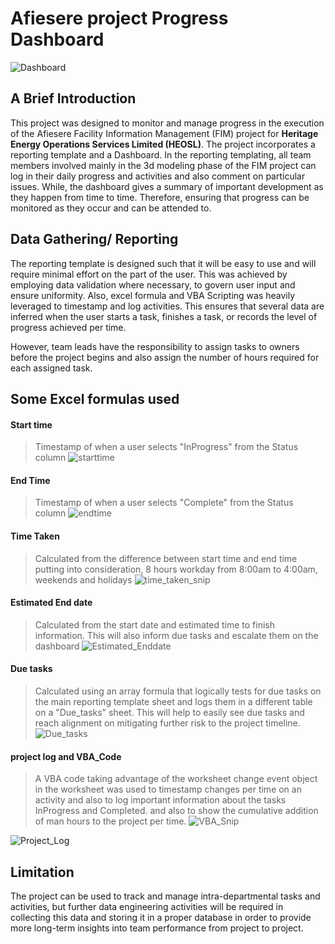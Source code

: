 # Afiesere project Progress Dashboard
![Dashboard](https://drive.google.com/file/d/1e8jmZ2W3i9-I1Jzi2SCxRh7E9W3KgvI0/view?usp=sharing)
## A Brief Introduction
This project was designed to monitor and manage progress in the execution of the Afiesere 
Facility Information Management (FIM) project for **Heritage Energy Operations Services Limited (HEOSL)**. 
The project incorporates a reporting template and a Dashboard. In the reporting templating, 
all team members involved mainly in the 3d modeling phase of the FIM project can log in their daily progress and activities and also comment on particular issues. While, the dashboard gives a summary of important development as they happen from time to time. Therefore, ensuring that progress can be monitored as they occur and can be attended to.

## Data Gathering/ Reporting
The reporting template is designed such that it will be easy to use and will require minimal effort on the part of the user. This was achieved by employing data validation where necessary, to govern user input and ensure uniformity. Also, excel formula and VBA Scripting was heavily leveraged to timestamp and log activities. This ensures that several data are inferred when the user starts a task, finishes a task, or records the level of progress achieved per time.

However, team leads have the responsibility to assign tasks to owners before the project begins and also assign the number of hours required for each assigned task.

## Some Excel formulas used 

#### Start time
> Timestamp of when a user selects "InProgress" from the Status column
![starttime](https://drive.google.com/file/d/18WKNYMkYykGuEz-Qj89AbqjghqVOyYGq/view?usp=sharing)


#### End Time
> Timestamp of when a user selects "Complete" from the Status column
![endtime](https://drive.google.com/file/d/1CRclTEBuNKOPxNy-LAICad0Cg4uvPcNy/view?usp=sharing)


#### Time Taken
> Calculated from the difference between start time and end time putting into consideration, 8 hours workday from 8:00am to 4:00am, weekends and holidays
![time_taken_snip](https://drive.google.com/file/d/1-dNjJM2YlMNHKmrVbZ7aH5h0OXxdFXNY/view?usp=drive_link)


#### Estimated End date
> Calculated from the start date and estimated time to finish information. This will also inform due tasks and escalate them on the dashboard
![Estimated_Enddate](https://drive.google.com/file/d/1IwcDdU4KmizBMLb0DZusjuMnskeUV4Bt/view?usp=sharing)



#### Due tasks
> Calculated using an array formula that logically tests for due tasks on the main reporting template sheet and logs them in a different table on a "Due_tasks" sheet. This will help to easily see due tasks and reach alignment on mitigating further risk to the project timeline. 
![Due_tasks](https://drive.google.com/file/d/1WRFeyWR6QI8i4YXnR6alis-hDvql4CnP/view?usp=sharing)


#### project log and VBA_Code
> A VBA code taking advantage of the worksheet change event object in the worksheet was used to timestamp changes per time on an activity and also to log important information about the tasks InProgress and Completed. and also to show the cumulative addition of man hours to the project per time.
![VBA_Snip](https://drive.google.com/file/d/1-siV7LIYzG12HqsuiyHogCr--qozF9oT/view?usp=drive_link)

![Project_Log](https://drive.google.com/file/d/1o0L8Y3TnwwZ9f24Gkmf1043eb7gz-J4B/view?usp=sharing)


## Limitation
The project can be used to track  and manage intra-departmental tasks and activities, but further data engineering activities will be required in collecting this data and storing it in a proper database in order to provide more long-term insights into team performance from project to project.
